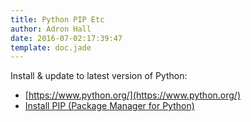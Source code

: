 ```yaml
---
title: Python PIP Etc
author: Adron Hall
date: 2016-07-02:17:39:47
template: doc.jade
---
```

Install & update to latest version of Python:

* [https://www.python.org/](https://www.python.org/)
* [Install PIP (Package Manager for Python)](http://docs.aws.amazon.com/cli/latest/userguide/installing.html#install-pip)
